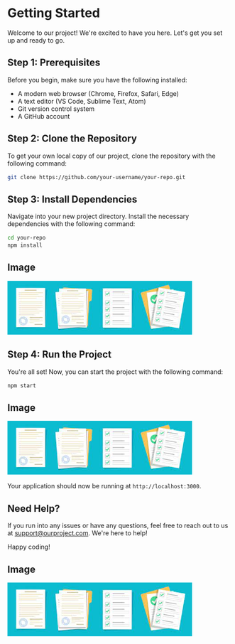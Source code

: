 # Getting Started

Welcome to our project! We're excited to have you here. Let's get you set up and ready to go.

## Step 1: Prerequisites

Before you begin, make sure you have the following installed:

- A modern web browser (Chrome, Firefox, Safari, Edge)
- A text editor (VS Code, Sublime Text, Atom)
- Git version control system
- A GitHub account

## Step 2: Clone the Repository

To get your own local copy of our project, clone the repository with the following command:

```bash
git clone https://github.com/your-username/your-repo.git
```

## Step 3: Install Dependencies

Navigate into your new project directory. Install the necessary dependencies with the following command:

```bash
cd your-repo
npm install
```

## Image
![Screenshot](../img/docs.jpg)

## Step 4: Run the Project

You're all set! Now, you can start the project with the following command:

```bash
npm start
```

## Image
![Screenshot](../img/docs.jpg)

Your application should now be running at `http://localhost:3000`.

## Need Help?

If you run into any issues or have any questions, feel free to reach out to us at support@ourproject.com. We're here to help!

Happy coding!

## Image
![Screenshot](../img/docs.jpg)